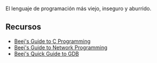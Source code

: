 El lenguaje de programación más viejo, inseguro y aburrido.

## Recursos

- [Beej's Guide to C Programming](https://beej.us/guide/bgc/)
- [Beej's Guide to Network Programming](https://beej.us/guide/bgnet/)
- [Beej's Quick Guide to GDB](https://beej.us/guide/bggdb/)
